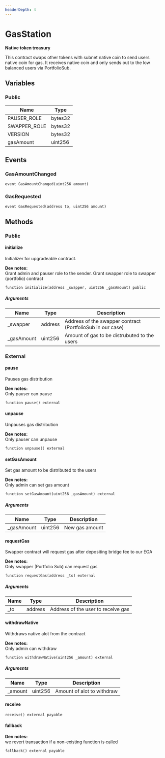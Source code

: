 ```yaml
---
headerDepth: 4
---
```


# GasStation

**Native token treasury**

This contract swaps other tokens with subnet native coin to send users native coin for gas.
It receives native coin and only sends out to the low balanced users via PortfolioSub.




## Variables

### Public

| Name | Type |
| --- | --- |
| PAUSER_ROLE | bytes32 |
| SWAPPER_ROLE | bytes32 |
| VERSION | bytes32 |
| gasAmount | uint256 |




## Events

### GasAmountChanged



```solidity:no-line-numbers
event GasAmountChanged(uint256 amount)
```

### GasRequested



```solidity:no-line-numbers
event GasRequested(address to, uint256 amount)
```




## Methods

### Public

#### initialize

Initializer for upgradeable contract.

**Dev notes:** \
Grant admin and pauser role to the sender. Grant swapper role to swapper (portfolio) contract

```solidity:no-line-numbers
function initialize(address _swapper, uint256 _gasAmount) public
```

##### Arguments

| Name | Type | Description |
| ---- | ---- | ----------- |
| _swapper | address | Address of the swapper contract (PortfolioSub in our case) |
| _gasAmount | uint256 | Amount of gas to be distrubuted to the users |



### External

#### pause

Pauses gas distribution

**Dev notes:** \
Only pauser can pause

```solidity:no-line-numbers
function pause() external
```


#### unpause

Unpauses gas distribution

**Dev notes:** \
Only pauser can unpause

```solidity:no-line-numbers
function unpause() external
```


#### setGasAmount

Set gas amount to be distributed to the users

**Dev notes:** \
Only admin can set gas amount

```solidity:no-line-numbers
function setGasAmount(uint256 _gasAmount) external
```

##### Arguments

| Name | Type | Description |
| ---- | ---- | ----------- |
| _gasAmount | uint256 | New gas amount |


#### requestGas

Swapper contract will request gas after depositing bridge fee to our EOA

**Dev notes:** \
Only swapper (Portfolio Sub) can request gas

```solidity:no-line-numbers
function requestGas(address _to) external
```

##### Arguments

| Name | Type | Description |
| ---- | ---- | ----------- |
| _to | address | Address of the user to receive gas |


#### withdrawNative

Withdraws native alot from the contract

**Dev notes:** \
Only admin can withdraw

```solidity:no-line-numbers
function withdrawNative(uint256 _amount) external
```

##### Arguments

| Name | Type | Description |
| ---- | ---- | ----------- |
| _amount | uint256 | Amount of alot to withdraw |


#### receive



```solidity:no-line-numbers
receive() external payable
```


#### fallback


**Dev notes:** \
we revert transaction if a non-existing function is called

```solidity:no-line-numbers
fallback() external payable
```




